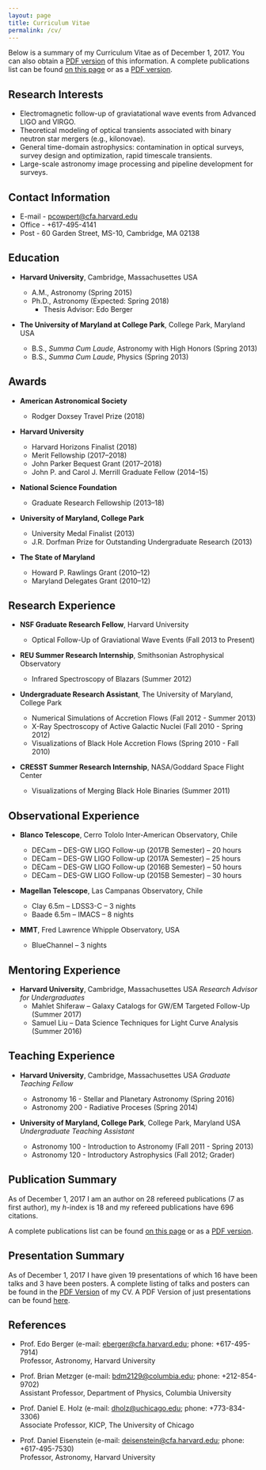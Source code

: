 ```yaml
---
layout: page
title: Curriculum Vitae
permalink: /cv/
---
```


Below is a summary of my Curriculum Vitae as of December 1, 2017. You can also obtain a [PDF version](/files/pcowpert_cv_full.pdf) of this information. A complete publications list can be found [on this page](/publications/) or as a [PDF version](/files/pcowpert_pubs.pdf).

Research Interests
------------------
+ Electromagnetic follow-up of graviatational wave events from Advanced LIGO and VIRGO.
+ Theoretical modeling of optical transients associated with binary neutron star mergers  (e.g., kilonovae).
+ General time-domain astrophysics: contamination in optical surveys, survey design and optimization,
rapid timescale transients.
+ Large-scale astronomy image processing and pipeline development for surveys.  

Contact Information
-------------------
+ E-mail - pcowpert@cfa.harvard.edu
+ Office - +617-495-4141
+ Post - 60 Garden Street, MS-10, Cambridge, MA 02138  

Education
---------
+ **Harvard University**, Cambridge, Massachusettes USA
   * A.M., Astronomy (Spring 2015)
   * Ph.D., Astronomy (Expected: Spring 2018)
       * Thesis Advisor: Edo Berger

+ **The University of Maryland at College Park**, College Park, Maryland USA
   * B.S., *Summa Cum Laude*, Astronomy with High Honors (Spring 2013)
   * B.S., *Summa Cum Laude*, Physics (Spring 2013)  

Awards
------
+ **American Astronomical Society**
   * Rodger Doxsey Travel Prize (2018)

+ **Harvard University**
   * Harvard Horizons Finalist (2018)
   * Merit Fellowship (2017–2018)
   * John Parker Bequest Grant (2017–2018)
   * John P. and Carol J. Merrill Graduate Fellow (2014–15)  

+ **National Science Foundation**
   * Graduate Research Fellowship (2013–18)  

+ **University of Maryland, College Park**
   * University Medal Finalist (2013)
   * J.R. Dorfman Prize for Outstanding Undergraduate Research (2013)  

+ **The State of Maryland**
   * Howard P. Rawlings Grant (2010–12)
   * Maryland Delegates Grant (2010–12)  


Research Experience
-------------------
+ **NSF Graduate Research Fellow**, Harvard University
   * Optical Follow-Up of Graviational Wave Events (Fall 2013 to Present)  

+ **REU Summer Research Internship**, Smithsonian Astrophysical Observatory
   * Infrared Spectroscopy of Blazars (Summer 2012)  

+ **Undergraduate Research Assistant**, The University of Maryland, College Park
   * Numerical Simulations of Accretion Flows (Fall 2012 - Summer 2013)
   * X-Ray Spectroscopy of Active Galactic Nuclei (Fall 2010 - Spring 2012)
   * Visualizations of Black Hole Accretion Flows (Spring 2010 - Fall 2010)  

+ **CRESST Summer Research Internship**, NASA/Goddard Space Flight Center
   * Visualizations of Merging Black Hole Binaries (Summer 2011)  

Observational Experience
------------------------
+ **Blanco Telescope**, Cerro Tololo Inter-American Observatory, Chile
   * DECam – DES-GW LIGO Follow-up (2017B Semester) – 20 hours
   * DECam – DES-GW LIGO Follow-up (2017A Semester) – 25 hours
   * DECam – DES-GW LIGO Follow-up (2016B Semester) – 50 hours
   * DECam – DES-GW LIGO Follow-up (2015B Semester) – 30 hours  

+ **Magellan Telescope**, Las Campanas Observatory, Chile
   * Clay 6.5m – LDSS3-C – 3 nights
   * Baade 6.5m – IMACS – 8 nights  

+ **MMT**, Fred Lawrence Whipple Observatory, USA
   * BlueChannel – 3 nights  

Mentoring Experience
--------------------
+ **Harvard University**, Cambridge, Massachusettes USA
   *Research Advisor for Undergraduates*
   * Mahlet Shiferaw – Galaxy Catalogs for GW/EM Targeted Follow-Up (Summer 2017)
   * Samuel Liu – Data Science Techniques for Light Curve Analysis (Summer 2016)  

Teaching Experience
-------------------
+ **Harvard University**, Cambridge, Massachusettes USA
   *Graduate Teaching Fellow*
   * Astronomy 16 - Stellar and Planetary Astronomy  (Spring 2016)
   * Astronomy 200 - Radiative Proceses  (Spring 2014)  

+ **University of Maryland, College Park**, College Park, Maryland USA
   *Undergraduate Teaching Assistant*
   * Astronomy 100 - Introduction to Astronomy  (Fall 2011 - Spring 2013)
   * Astronomy 120 - Introductory Astrophysics  (Fall 2012; Grader)  

Publication Summary
-------------------
As of December 1, 2017 I am an author on 28 refereed publications (7 as first author), my *h*-index
is 18 and my refereed publications have 696 citations.  

A complete publications list can be found [on this page](/publications/) or as a [PDF version](/files/pcowpert_pubs.pdf).

Presentation Summary
--------------------
As of December 1, 2017 I have given 19 presentations of which 16 have been talks and 3 have been posters. A complete listing of talks and posters can be found in the [PDF Version](/files/pcowpert_cv_full.pdf) of my CV. A PDF Version of just presentations can be found [here](/files/pcowpert_talks.pdf).

References
----------
+ Prof. Edo Berger (e-mail: eberger@cfa.harvard.edu; phone: +617-495-7914)  
   Professor, Astronomy, Harvard University

+ Prof. Brian Metzger (e-mail: bdm2129@columbia.edu; phone: +212-854-9702)  
   Assistant Professor, Department of Physics, Columbia University

+ Prof. Daniel E. Holz (e-mail: dholz@uchicago.edu; phone: +773-834-3306)  
   Associate Professor, KICP, The University of Chicago

+ Prof. Daniel Eisenstein (e-mail: deisenstein@cfa.harvard.edu; phone: +617-495-7530)  
   Professor, Astronomy, Harvard University
